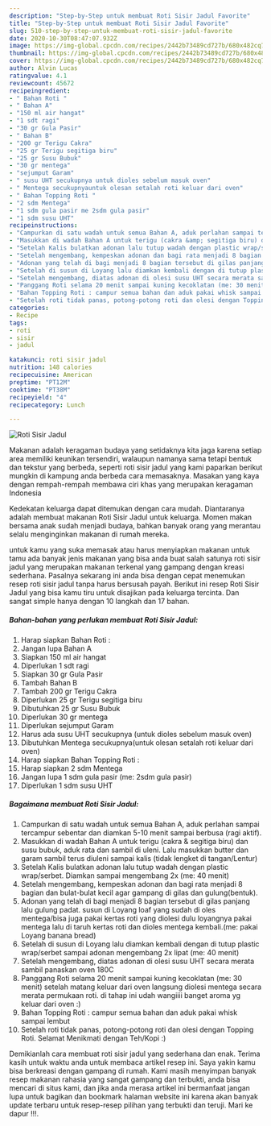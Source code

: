 ```yaml
---
description: "Step-by-Step untuk membuat Roti Sisir Jadul Favorite"
title: "Step-by-Step untuk membuat Roti Sisir Jadul Favorite"
slug: 510-step-by-step-untuk-membuat-roti-sisir-jadul-favorite
date: 2020-10-30T08:47:07.932Z
image: https://img-global.cpcdn.com/recipes/2442b73489cd727b/680x482cq70/roti-sisir-jadul-foto-resep-utama.jpg
thumbnail: https://img-global.cpcdn.com/recipes/2442b73489cd727b/680x482cq70/roti-sisir-jadul-foto-resep-utama.jpg
cover: https://img-global.cpcdn.com/recipes/2442b73489cd727b/680x482cq70/roti-sisir-jadul-foto-resep-utama.jpg
author: Alvin Lucas
ratingvalue: 4.1
reviewcount: 45672
recipeingredient:
- " Bahan Roti "
- " Bahan A"
- "150 ml air hangat"
- "1 sdt ragi"
- "30 gr Gula Pasir"
- " Bahan B"
- "200 gr Terigu Cakra"
- "25 gr Terigu segitiga biru"
- "25 gr Susu Bubuk"
- "30 gr mentega"
- "sejumput Garam"
- " susu UHT secukupnya untuk dioles sebelum masuk oven"
- " Mentega secukupnyauntuk olesan setalah roti keluar dari oven"
- " Bahan Topping Roti "
- "2 sdm Mentega"
- "1 sdm gula pasir me 2sdm gula pasir"
- "1 sdm susu UHT"
recipeinstructions:
- "Campurkan di satu wadah untuk semua Bahan A, aduk perlahan sampai tercampur sebentar dan diamkan 5-10 menit sampai berbusa (ragi aktif)."
- "Masukkan di wadah Bahan A untuk terigu (cakra &amp; segitiga biru) dan susu bubuk, aduk rata dan sambil di uleni. Lalu masukkan butter dan garam sambil terus diuleni sampai kalis (tidak lengket di tangan/Lentur)"
- "Setelah Kalis bulatkan adonan lalu tutup wadah dengan plastic wrap/serbet. Diamkan sampai mengembang 2x (me: 40 menit)"
- "Setelah mengembang, kempeskan adonan dan bagi rata menjadi 8 bagian dan bulat-bulat kecil agar gampang di gilas dan gulung(bentuk)."
- "Adonan yang telah di bagi menjadi 8 bagian tersebut di gilas panjang lalu gulung padat. susun di Loyang loaf yang sudah di oles mentega/bisa juga pakai kertas roti yang diolesi dulu loyangnya pakai mentega lalu di taruh kertas roti dan dioles mentega kembali.(me: pakai Loyang banana bread)"
- "Setelah di susun di Loyang lalu diamkan kembali dengan di tutup plastic wrap/serbet sampai adonan mengembang 2x lipat (me: 40 menit)"
- "Setelah mengembang, diatas adonan di olesi susu UHT secara merata sambil panaskan oven 180C"
- "Panggang Roti selama 20 menit sampai kuning kecoklatan (me: 30 menit) setelah matang keluar dari oven langsung diolesi mentega secara merata permukaan roti. di tahap ini udah wangiiii banget aroma yg keluar dari oven :)"
- "Bahan Topping Roti : campur semua bahan dan aduk pakai whisk sampai lembut"
- "Setelah roti tidak panas, potong-potong roti dan olesi dengan Topping Roti. Selamat Menikmati dengan Teh/Kopi :)"
categories:
- Recipe
tags:
- roti
- sisir
- jadul

katakunci: roti sisir jadul 
nutrition: 148 calories
recipecuisine: American
preptime: "PT12M"
cooktime: "PT38M"
recipeyield: "4"
recipecategory: Lunch

---
```



![Roti Sisir Jadul](https://img-global.cpcdn.com/recipes/2442b73489cd727b/680x482cq70/roti-sisir-jadul-foto-resep-utama.jpg)

Makanan adalah keragaman budaya yang setidaknya kita jaga karena setiap area memiliki keunikan tersendiri, walaupun namanya sama tetapi bentuk dan tekstur yang berbeda, seperti roti sisir jadul yang kami paparkan berikut mungkin di kampung anda berbeda cara memasaknya. Masakan yang kaya dengan rempah-rempah membawa ciri khas yang merupakan keragaman Indonesia



Kedekatan keluarga dapat ditemukan dengan cara mudah. Diantaranya adalah membuat makanan Roti Sisir Jadul untuk keluarga. Momen makan bersama anak sudah menjadi budaya, bahkan banyak orang yang merantau selalu menginginkan makanan di rumah mereka.

untuk kamu yang suka memasak atau harus menyiapkan makanan untuk tamu ada banyak jenis makanan yang bisa anda buat salah satunya roti sisir jadul yang merupakan makanan terkenal yang gampang dengan kreasi sederhana. Pasalnya sekarang ini anda bisa dengan cepat menemukan resep roti sisir jadul tanpa harus bersusah payah.
Berikut ini resep Roti Sisir Jadul yang bisa kamu tiru untuk disajikan pada keluarga tercinta. Dan sangat simple hanya dengan 10 langkah dan 17 bahan.


<!--inarticleads1-->

##### Bahan-bahan yang perlukan membuat Roti Sisir Jadul:

1. Harap siapkan  Bahan Roti :
1. Jangan lupa  Bahan A
1. Siapkan 150 ml air hangat
1. Diperlukan 1 sdt ragi
1. Siapkan 30 gr Gula Pasir
1. Tambah  Bahan B
1. Tambah 200 gr Terigu Cakra
1. Diperlukan 25 gr Terigu segitiga biru
1. Dibutuhkan 25 gr Susu Bubuk
1. Diperlukan 30 gr mentega
1. Diperlukan sejumput Garam
1. Harus ada  susu UHT secukupnya (untuk dioles sebelum masuk oven)
1. Dibutuhkan  Mentega secukupnya(untuk olesan setalah roti keluar dari oven)
1. Harap siapkan  Bahan Topping Roti :
1. Harap siapkan 2 sdm Mentega
1. Jangan lupa 1 sdm gula pasir (me: 2sdm gula pasir)
1. Diperlukan 1 sdm susu UHT




<!--inarticleads2-->

##### Bagaimana membuat  Roti Sisir Jadul:

1. Campurkan di satu wadah untuk semua Bahan A, aduk perlahan sampai tercampur sebentar dan diamkan 5-10 menit sampai berbusa (ragi aktif).
1. Masukkan di wadah Bahan A untuk terigu (cakra &amp; segitiga biru) dan susu bubuk, aduk rata dan sambil di uleni. Lalu masukkan butter dan garam sambil terus diuleni sampai kalis (tidak lengket di tangan/Lentur)
1. Setelah Kalis bulatkan adonan lalu tutup wadah dengan plastic wrap/serbet. Diamkan sampai mengembang 2x (me: 40 menit)
1. Setelah mengembang, kempeskan adonan dan bagi rata menjadi 8 bagian dan bulat-bulat kecil agar gampang di gilas dan gulung(bentuk).
1. Adonan yang telah di bagi menjadi 8 bagian tersebut di gilas panjang lalu gulung padat. susun di Loyang loaf yang sudah di oles mentega/bisa juga pakai kertas roti yang diolesi dulu loyangnya pakai mentega lalu di taruh kertas roti dan dioles mentega kembali.(me: pakai Loyang banana bread)
1. Setelah di susun di Loyang lalu diamkan kembali dengan di tutup plastic wrap/serbet sampai adonan mengembang 2x lipat (me: 40 menit)
1. Setelah mengembang, diatas adonan di olesi susu UHT secara merata sambil panaskan oven 180C
1. Panggang Roti selama 20 menit sampai kuning kecoklatan (me: 30 menit) setelah matang keluar dari oven langsung diolesi mentega secara merata permukaan roti. di tahap ini udah wangiiii banget aroma yg keluar dari oven :)
1. Bahan Topping Roti : campur semua bahan dan aduk pakai whisk sampai lembut
1. Setelah roti tidak panas, potong-potong roti dan olesi dengan Topping Roti. Selamat Menikmati dengan Teh/Kopi :)




Demikianlah cara membuat roti sisir jadul yang sederhana dan enak. Terima kasih untuk waktu anda untuk membaca artikel resep ini. Saya yakin kamu bisa berkreasi dengan gampang di rumah. Kami masih menyimpan banyak resep makanan rahasia yang sangat gampang dan terbukti, anda bisa mencari di situs kami, dan jika anda merasa artikel ini bermanfaat jangan lupa untuk bagikan dan bookmark halaman website ini karena akan banyak update terbaru untuk resep-resep pilihan yang terbukti dan teruji. Mari ke dapur !!!. 
